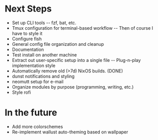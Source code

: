 # Next Steps
- Set up CLI tools
-- fzf, bat, etc.
- Tmux configuration for terminal-based workflow
-- Then of course I have to style it
- Configure fish
- General config file organization and cleanup
- Documentation
- Test install on another machine
- Extract out user-specific setup into a single file
-- Plug-n-play implementation style
- Automatically remove old (>7d) NixOS builds. (DONE)
- dunst notifications and styling
- neomutt setup for e-mail
- Organize modules by purpose (programming, writing, etc.)
- Style rofi

# In the future
- Add more colorschemes
- Re-implement wallust auto-theming based on wallpaper
